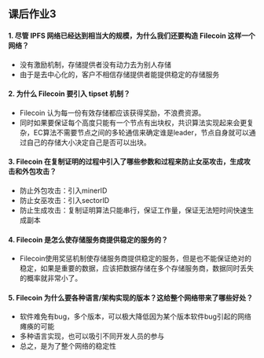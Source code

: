 ## 课后作业3

#### 1. 尽管 IPFS 网络已经达到相当大的规模，为什么我们还要构造 Filecoin 这样一个网络？
* 没有激励机制，存储提供者没有动力去为别人存储
* 由于是去中心化的，客户不相信存储提供者能提供稳定的存储服务

#### 2. 为什么 Filecoin 要引入 tipset 机制？
* Filecoin 认为每一份有效存储都应该获得奖励，不浪费资源。
* 同时如果要保证每个高度只能有一个节点有出块权，共识算法实现起来会更复杂，EC算法不需要节点之间的多轮通信来确定谁是leader，节点自身就可以通过自己的存储大小决定自己是否可以出块。

#### 3. Filecoin 在复制证明的过程中引入了哪些参数和过程来防止女巫攻击，生成攻击和外包攻击？
* 防止外包攻击：引入minerID
* 防止女巫攻击：引入sectorID
* 防止生成攻击：复制证明算法只能串行，保证工作量，保证无法短时间快速生成副本

#### 4. Filecoin 是怎么使存储服务商提供稳定的服务的？
* Filecoin使用奖惩机制使存储服务商提供稳定的服务，但是也不能保证绝对的稳定，如果是重要的数据，应该把数据存储在多个存储服务商，数据同时丢失的概率就非常小了。

#### 5. Filecoin 为什么要各种语言/架构实现的版本？这给整个网络带来了哪些好处？
* 软件难免有bug，多个版本，可以极大降低因为某个版本软件bug引起的网络瘫痪的可能
* 多种语言实现，也可以吸引不同开发人员的参与
* 总之，是为了整个网络的稳定性